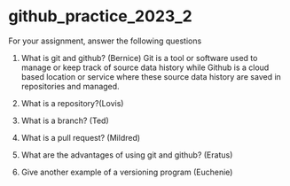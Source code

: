 # github_practice_2023_2

For your assignment, answer the following questions

1. What is git and github? (Bernice)
Git is a tool or software used to manage or keep track of source data history while Github is a cloud based location or service where these source data history are saved in repositories and managed.

2. What is a repository?(Lovis)


3. What is a branch? (Ted)


4. What is a pull request? (Mildred)


5. What are the advantages of using git and github? (Eratus)


6. Give another example of a versioning program (Euchenie)








